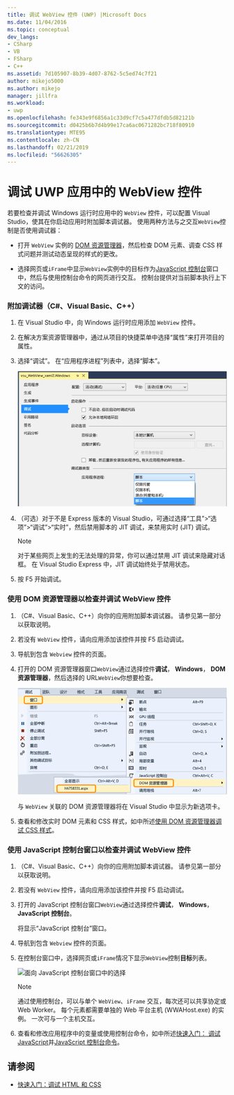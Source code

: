 ```yaml
---
title: 调试 WebView 控件 (UWP) |Microsoft Docs
ms.date: 11/04/2016
ms.topic: conceptual
dev_langs:
- CSharp
- VB
- FSharp
- C++
ms.assetid: 7d105907-8b39-4d07-8762-5c5ed74c7f21
author: mikejo5000
ms.author: mikejo
manager: jillfra
ms.workload:
- uwp
ms.openlocfilehash: fe343e9f6856a1c33d9cf7c5a477dfdb5d82121b
ms.sourcegitcommit: d0425b6b7d4b99e17ca6ac0671282bc718f80910
ms.translationtype: MTE95
ms.contentlocale: zh-CN
ms.lasthandoff: 02/21/2019
ms.locfileid: "56626305"
---
```

# <a name="debug-a-webview-control-in-a-uwp-app"></a>调试 UWP 应用中的 WebView 控件

 若要检查并调试 Windows 运行时应用中的 `WebView` 控件，可以配置 Visual Studio，使其在你启动应用时附加脚本调试器。 使用两种方法与之交互`WebView`控制是否使用调试器：

-   打开 `WebView` 实例的 [DOM 资源管理器](../debugger/quickstart-debug-html-and-css.md)，然后检查 DOM 元素、调查 CSS 样式问题并测试动态呈现的样式的更改。

-   选择网页或`iFrame`中显示`WebView`实例中的目标作为[JavaScript 控制台](../debugger/javascript-console-commands.md)窗口中，然后与使用控制台命令的网页进行交互。 控制台提供对当前脚本执行上下文的访问。

### <a name="attach-the-debugger-c-visual-basic-c"></a>附加调试器（C#、Visual Basic、C++）

1.  在 Visual Studio 中，向 Windows 运行时应用添加 `WebView` 控件。

2.  在解决方案资源管理器中，通过从项目的快捷菜单中选择“属性”来打开项目的属性。

3.  选择“调试”。 在“应用程序进程”列表中，选择“脚本”。

     ![附加脚本调试器](../debugger/media/js_dom_webview_script_debugger.png "JS_DOM_WebView_Script_Debugger")

4.  （可选）对于不是 Express 版本的 Visual Studio，可通过选择“工具”>“选项”>“调试”>“实时”，然后禁用脚本的 JIT 调试，来禁用实时 (JIT) 调试。

    > [!NOTE]
    >  对于某些网页上发生的无法处理的异常，你可以通过禁用 JIT 调试来隐藏对话框。 在 Visual Studio Express 中，JIT 调试始终处于禁用状态。

5.  按 F5 开始调试。

### <a name="use-the-dom-explorer-to-inspect-and-debug-a-webview-control"></a>使用 DOM 资源管理器以检查并调试 WebView 控件

1.  （C#、Visual Basic、C++）向你的应用附加脚本调试器。 请参见第一部分以获取说明。

2.  若没有 `WebView` 控件，请向应用添加该控件并按 F5 启动调试。

3.  导航到包含 `Webview` 控件的页面。

4.  打开的 DOM 资源管理器窗口`WebView`通过选择控件**调试**， **Windows**， **DOM 资源管理器**，然后选择的 URL`WebView`你想要检查。

     ![打开 DOM 资源管理器](../debugger/media/js_dom_webview.png "JS_DOM_WebView")

     与 `WebView` 关联的 DOM 资源管理器将在 Visual Studio 中显示为新选项卡。

5.  查看和修改实时 DOM 元素和 CSS 样式，如中所述[使用 DOM 资源管理器调试 CSS 样式](/visualstudio/debugger/quickstart-debug-html-and-css)。

### <a name="use-the-javascript-console-window-to-inspect-and-debug-a-webview-control"></a>使用 JavaScript 控制台窗口以检查并调试 WebView 控件

1.  （C#、Visual Basic、C++）向你的应用附加脚本调试器。 请参见第一部分以获取说明。

2.  若没有 `WebView` 控件，请向应用添加该控件并按 F5 启动调试。

3.  打开的 JavaScript 控制台窗口`WebView`通过选择控件**调试**， **Windows**， **JavaScript 控制台**。

     将显示“JavaScript 控制台”窗口。

4.  导航到包含 `Webview` 控件的页面。

5.  在控制台窗口中，选择网页或`iFrame`情况下显示`WebView`控制**目标**列表。

     ![面向 JavaScript 控制台窗口中的选择](../debugger/media/js_console_target.png "JS_Console_Target")

    > [!NOTE]
    >  通过使用控制台，可以与单个 `WebView`、`iFrame` 交互，每次还可以共享协定或 Web Worker。 每个元素都需要单独的 Web 平台主机 (WWAHost.exe) 的实例。 一次可与一个主机交互。

6.  查看和修改应用程序中的变量或使用控制台命令，如中所述[快速入门： 调试 JavaScript](../debugger/quickstart-debug-javascript-using-the-console.md)并[JavaScript 控制台命令](../debugger/javascript-console-commands.md)。

## <a name="see-also"></a>请参阅

- [快速入门：调试 HTML 和 CSS](../debugger/quickstart-debug-html-and-css.md)